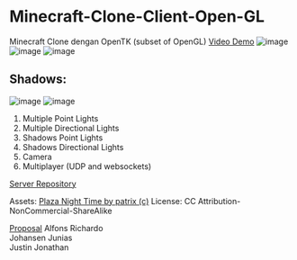 # Minecraft-Clone-Client-Open-GL
Minecraft Clone dengan OpenTK (subset of OpenGL)
[Video Demo](https://youtu.be/a3KveVAo5V8)
![image](https://user-images.githubusercontent.com/79069577/123664739-d2808f00-d861-11eb-868b-67cb29ee3937.png)
![image](https://user-images.githubusercontent.com/79069577/123664638-b54bc080-d861-11eb-820c-fd113feb31eb.png)
![image](https://user-images.githubusercontent.com/79069577/123664768-d90f0680-d861-11eb-9e5a-70c89b162296.png)
## Shadows:
![image](https://user-images.githubusercontent.com/79069577/123664812-e3c99b80-d861-11eb-8811-b82d9eadbca1.png)
![image](https://user-images.githubusercontent.com/79069577/123664836-ec21d680-d861-11eb-8221-04820c3fcc04.png)

1. Multiple Point Lights
2. Multiple Directional Lights
3. Shadows Point Lights
4. Shadows Directional Lights
5. Camera
6. Multiplayer (UDP and websockets)

[Server Repository](https://github.com/JohansenJunias20/minecraftcloneserver)

Assets: 
[Plaza Night Time by patrix (c)](https://sketchfab.com/3d-models/plaza-night-time-282f497334f64a589edee4e63ad7e428)
License:
CC Attribution-NonCommercial-ShareAlike

[Proposal](https://docs.google.com/document/d/1QxO6HNZzBnsQbZ4S8_uZC1xnF80m2otXX_K3htD35I8/edit?usp=sharing)
Alfons Richardo  
Johansen Junias  
Justin Jonathan  
